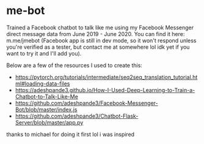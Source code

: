 # me-bot
Trained a Facebook chatbot to talk like me using my Facebook Messenger direct message data from June 2019 - June 2020. You can find it here: m.me/jmebot (Facebook app is still in dev mode, so it won't respond unless you're verified as a tester, but contact me at somewhere lol idk yet if you want to try it and I'll add you). 

Below are a few of the resources I used to create this:
- https://pytorch.org/tutorials/intermediate/seq2seq_translation_tutorial.html#loading-data-files
- https://adeshpande3.github.io/How-I-Used-Deep-Learning-to-Train-a-Chatbot-to-Talk-Like-Me
- https://github.com/adeshpande3/Facebook-Messenger-Bot/blob/master/index.js
- https://github.com/adeshpande3/Chatbot-Flask-Server/blob/master/app.py

thanks to michael for doing it first lol i was inspired
